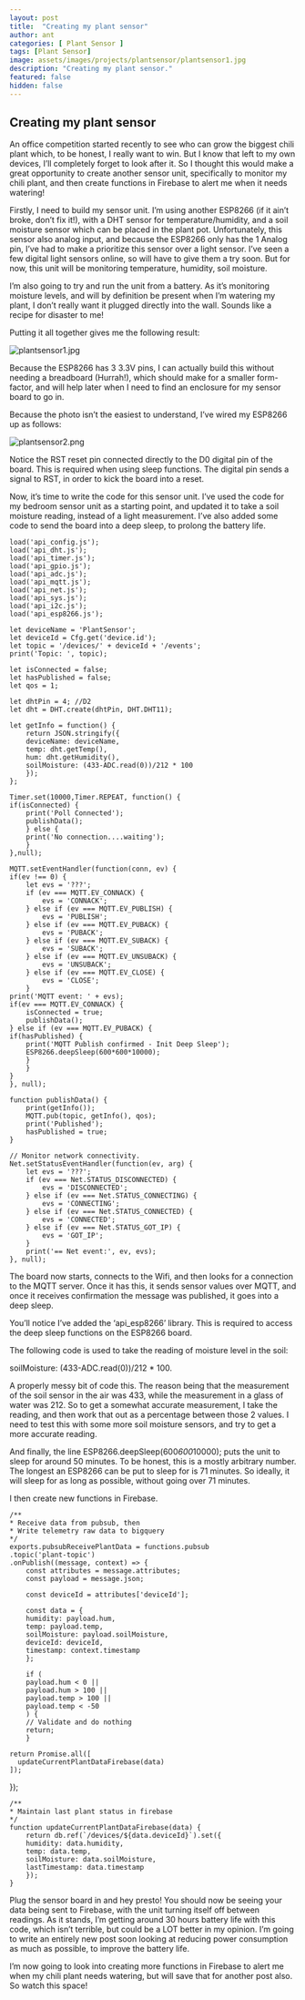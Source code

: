 ```yaml
---
layout: post
title:  "Creating my plant sensor"
author: ant
categories: [ Plant Sensor ]
tags: [Plant Sensor]
image: assets/images/projects/plantsensor/plantsensor1.jpg
description: "Creating my plant sensor."
featured: false
hidden: false
---
```


## Creating my plant sensor

An office competition started recently to see who can grow the biggest chili plant which, to be honest, I really want to win. But I know that left to my own devices, I’ll completely forget to look after it. So I thought this would make a great opportunity to create another sensor unit, specifically to monitor my chili plant, and then create functions in Firebase to alert me when it needs watering!
<!--more-->
Firstly, I need to build my sensor unit. I’m using another ESP8266 (if it ain’t broke, don’t fix it!), with a DHT sensor for temperature/humidity, and a soil moisture sensor which can be placed in the plant pot. Unfortunately, this sensor also analog input, and because the ESP8266 only has the 1 Analog pin, I’ve had to make a prioritize this sensor over a light sensor. I’ve seen a few digital light sensors online, so will have to give them a try soon. But for now, this unit will be monitoring temperature, humidity, soil moisture.

I’m also going to try and run the unit from a battery. As it’s monitoring moisture levels, and will by definition be present when I’m watering my plant, I don’t really want it plugged directly into the wall. Sounds like a recipe for disaster to me!

Putting it all together gives me the following result:

![plantsensor1.jpg]({{site.baseurl}}/assets/images/projects/plantsensor/plantsensor1.jpg)

Because the ESP8266 has 3 3.3V pins, I can actually build this without needing a breadboard (Hurrah!), which should make for a smaller form-factor, and will help later when I need to find an enclosure for my sensor board to go in. 

Because the photo isn’t the easiest to understand, I’ve wired my ESP8266 up as follows:

![plantsensor2.png]({{site.baseurl}}/assets/images/projects/plantsensor/plantsensor2.png)


Notice the RST reset pin connected directly to the D0 digital pin of the board. This is required when using sleep functions. The digital pin sends a signal to RST, in order to kick the board into a reset. 

Now, it’s time to write the code for this sensor unit. I’ve used the code for my bedroom sensor unit as a starting point, and updated it to take a soil moisture reading, instead of a light measurement. I’ve also added some code to send the board into a deep sleep, to prolong the battery life.

	load('api_config.js');
	load('api_dht.js');
	load('api_timer.js');
	load('api_gpio.js');
	load('api_adc.js');
	load('api_mqtt.js');
	load('api_net.js');
	load('api_sys.js');
	load('api_i2c.js');
	load('api_esp8266.js');

	let deviceName = 'PlantSensor';
	let deviceId = Cfg.get('device.id');
	let topic = '/devices/' + deviceId + '/events';
	print('Topic: ', topic);

	let isConnected = false;
	let hasPublished = false;
	let qos = 1;

	let dhtPin = 4; //D2
	let dht = DHT.create(dhtPin, DHT.DHT11);

	let getInfo = function() {
  		return JSON.stringify({
    	deviceName: deviceName,
    	temp: dht.getTemp(),
    	hum: dht.getHumidity(),
    	soilMoisture: (433-ADC.read(0))/212 * 100
  		});
	};

	Timer.set(10000,Timer.REPEAT, function() {
	if(isConnected) {
		print('Poll Connected');
		publishData();
		} else {
		print('No connection....waiting');
		}
	},null);

	MQTT.setEventHandler(function(conn, ev) {
	if(ev !== 0) {
		let evs = '???';
  		if (ev === MQTT.EV_CONNACK) {
			evs = 'CONNACK';
		} else if (ev === MQTT.EV_PUBLISH) {
			evs = 'PUBLISH';
		} else if (ev === MQTT.EV_PUBACK) {
			evs = 'PUBACK';
		} else if (ev === MQTT.EV_SUBACK) {
			evs = 'SUBACK';
		} else if (ev === MQTT.EV_UNSUBACK) {
  			evs = 'UNSUBACK';
		} else if (ev === MQTT.EV_CLOSE) {
			evs = 'CLOSE';
		} 
	print('MQTT event: ' + evs);
	if(ev === MQTT.EV_CONNACK) {
    	isConnected = true;
    	publishData();
  	} else if (ev === MQTT.EV_PUBACK) {
	if(hasPublished) {
		print('MQTT Publish confirmed - Init Deep Sleep');
		ESP8266.deepSleep(600*600*10000);
		}
		}
	}
	}, null);

	function publishData() {
		print(getInfo());
  		MQTT.pub(topic, getInfo(), qos);    
		print('Published');
    	hasPublished = true;
	}

	// Monitor network connectivity.
	Net.setStatusEventHandler(function(ev, arg) {
  		let evs = '???';
  		if (ev === Net.STATUS_DISCONNECTED) {
    		evs = 'DISCONNECTED';
  		} else if (ev === Net.STATUS_CONNECTING) {
    		evs = 'CONNECTING';
  		} else if (ev === Net.STATUS_CONNECTED) {
    		evs = 'CONNECTED';
  		} else if (ev === Net.STATUS_GOT_IP) {
    		evs = 'GOT_IP';
  		}
  		print('== Net event:', ev, evs);
	}, null);
    
The board now starts, connects to the Wifi, and then looks for a connection to the MQTT server. Once it has this, it sends sensor values over MQTT, and once it receives confirmation the message was published, it goes into a deep sleep.

You’ll notice I’ve added the ‘api_esp8266’ library. This is required to access the deep sleep functions on the ESP8266 board.

The following code is used to take the reading of moisture level in the soil:

soilMoisture: (433-ADC.read(0))/212 * 100.

A properly messy bit of code this. The reason being that the measurement of the soil sensor in the air was 433, while the measurement in a glass of water was 212. So to get a somewhat accurate measurement, I take the reading, and then work that out as a percentage between those 2 values. I need to test this with some more soil moisture sensors, and try to get a more accurate reading.

And finally, the line ESP8266.deepSleep(600*600*10000); puts the unit to sleep for around 50 minutes. To be honest, this is a mostly arbitrary number. The longest an ESP8266 can be put to sleep for is 71 minutes. So ideally, it will sleep for as long as possible, without going over 71 minutes.

I then create new functions in Firebase.

	/**
 	* Receive data from pubsub, then 
 	* Write telemetry raw data to bigquery
 	*/
	exports.pubsubReceivePlantData = functions.pubsub
  	.topic('plant-topic')
  	.onPublish((message, context) => {
    	const attributes = message.attributes;
    	const payload = message.json;

    	const deviceId = attributes['deviceId'];

    	const data = {
      	humidity: payload.hum,
      	temp: payload.temp,
      	soilMoisture: payload.soilMoisture,
      	deviceId: deviceId,
      	timestamp: context.timestamp
    	};

    	if (
      	payload.hum < 0 ||
      	payload.hum > 100 ||
      	payload.temp > 100 ||
      	payload.temp < -50 
    	) {
      	// Validate and do nothing
      	return;
    	}

    return Promise.all([
      updateCurrentPlantDataFirebase(data)
    ]);
  });


	/** 
 	* Maintain last plant status in firebase
	*/
	function updateCurrentPlantDataFirebase(data) {
  		return db.ref(`/devices/${data.deviceId}`).set({
    	humidity: data.humidity,
    	temp: data.temp,
    	soilMoisture: data.soilMoisture,
    	lastTimestamp: data.timestamp
  		});
	}
    
Plug the sensor board in and hey presto! You should now be seeing your data being sent to Firebase, with the unit turning itself off between readings. As it stands, I’m getting around 30 hours battery life with this code, which isn’t terrible, but could be a LOT better in my opinion. I’m going to write an entirely new post soon looking at reducing power consumption as much as possible, to improve the battery life. 

I’m now going to look into creating more functions in Firebase to alert me when my chili plant needs watering, but will save that for another post also. So watch this space!